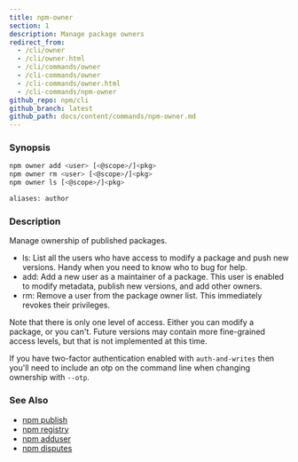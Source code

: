 ```yaml
---
title: npm-owner
section: 1
description: Manage package owners
redirect_from:
  - /cli/owner
  - /cli/owner.html
  - /cli/commands/owner
  - /cli-commands/owner
  - /cli-commands/owner.html
  - /cli-commands/npm-owner
github_repo: npm/cli
github_branch: latest
github_path: docs/content/commands/npm-owner.md
---
```


### Synopsis

```bash
npm owner add <user> [<@scope>/]<pkg>
npm owner rm <user> [<@scope>/]<pkg>
npm owner ls [<@scope>/]<pkg>

aliases: author
```

### Description

Manage ownership of published packages.

* ls:
  List all the users who have access to modify a package and push new versions.
  Handy when you need to know who to bug for help.
* add:
  Add a new user as a maintainer of a package.  This user is enabled to modify
  metadata, publish new versions, and add other owners.
* rm:
  Remove a user from the package owner list.  This immediately revokes their
  privileges.

Note that there is only one level of access.  Either you can modify a package,
or you can't.  Future versions may contain more fine-grained access levels, but
that is not implemented at this time.

If you have two-factor authentication enabled with `auth-and-writes` then
you'll need to include an otp on the command line when changing ownership
with `--otp`.

### See Also

* [npm publish](/cli/v6/commands/npm-publish)
* [npm registry](/cli/v6/using-npm/registry)
* [npm adduser](/cli/v6/commands/npm-adduser)
* [npm disputes](/cli/v6/using-npm/disputes)
